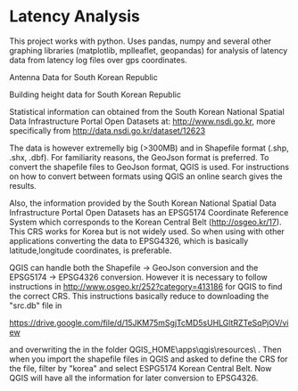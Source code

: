 # Latency Analysis

This project works with python. Uses pandas, numpy and several other graphing libraries (matplotlib, mplleaflet, geopandas) for analysis of latency data from latency log files over gps coordinates.

Antenna Data for South Korean Republic



Building height data for South Korean Republic

Statistical information can obtained from the South Korean National Spatial Data Infrastructure Portal Open Datasets at: http://www.nsdi.go.kr, more specifically from http://data.nsdi.go.kr/dataset/12623

The data is however extremelly big (>300MB) and in Shapefile format (.shp, .shx, .dbf). For familiarity reasons, the GeoJson format is preferred. To convert the shapefile files to GeoJson format, QGIS is used. For instructions on how to convert between formats using QGIS an online search gives the results.

Also, the information provided by the South Korean National Spatial Data Infrastructure Portal Open Datasets has an EPSG5174 Coordinate Reference System which corresponds to the Korean Central Belt (http://osgeo.kr/17). This CRS works for Korea but is not widely used. So when using with other applications converting the data to EPSG4326, which is basically latitude,longitude coordinates, is preferable. 

QGIS can handle both the Shapefile -> GeoJson conversion and the EPSG5174 -> EPSG4326 conversion. However it is necessary to follow instructions in http://www.osgeo.kr/252?category=413186  for QGIS to find the correct CRS. This instructions basically reduce to downloading the "src.db" file in

https://drive.google.com/file/d/15JKM75mSgjTcMD5sUHLGltRZTeSqPjOV/view

and overwriting the in the folder QGIS_HOME\apps\qgis\resources\ . Then when you import the shapefile files in QGIS and asked to define the CRS for the file, filter by "korea" and select ESPG5174 Korean Central Belt. Now QGIS will have all the information for later conversion to EPSG4326.
 
